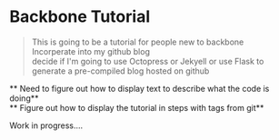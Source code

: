 Backbone Tutorial
=================

> This is going to be a tutorial for people new to backbone  
> Incorperate into my github blog  
> decide if I'm going to use Octopress or Jekyell or use Flask to generate a pre-compiled blog hosted on github  

** Need to figure out how to display text to describe what the code is doing**  
** Figure out how to display the tutorial in steps with tags from git**  

Work in progress....
